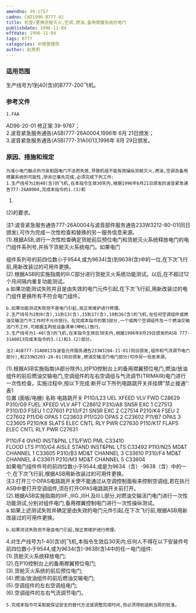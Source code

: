 ```yaml
---
amendno: 39-1757  
cadno: CAD1996-B777-02  
title: 检查/更换货舱灭火,空调,燃油,备用襟翼系统的电门  
publishdate: 1996-11-04  
effdate: 1996-11-04  
tags: B777  
categories: 中南管理局  
author: 赵燕莉  
---
```

  
### 适用范围  
生产线号为1到40(含)的B777-200飞机。  
  
<!--more-->  
### 参考文件  
    1.FAA  
AD96-20-01 修正案 39-9767；  
    2.波音紧急服务通告(ASB)777-26A0004,1996年 6月 21日颁发；  
    3.波音紧急服务通告(ASB)777-31A0013,1996年 8月 29日颁发。  
  
### 原因、措施和规定  
    为减小电门触点的污染和因电门不洁而失效,导致机组不能有效操纵货舱灭火,燃油,空调及备用襟翼系统的可能性,除非已事先完成,必须完成下列工作:  
    1.生产线号为1到40(含)的飞机,在本指令生效30天内,根据1996年6月21日颁发的波音紧急通告777-26A0004,完成本指令的1.(1)和  
1.  
(2)的要求。  
  
注1:波音紧急服务通告777-26A0004与波音部件服务通告233W3212-80-01(同日颁发),可作为完成一次性检查和替换的另一服务信息来源。  
(1).根据ASB,进行一次性检查确定货舱前后预位电门和货舱灭火系统释放电门的电门组件系列号,并拆下货舱灭火系统电门。如果电门  
  
组件系列号的前四位数小于9544,或为9634(含)到9638(含)中的一位,在下次飞行前,用新改装过的可用件更换。  
(2).根据ASB的实施指南的III.C部分进行货舱灭火系统功能测试。以后,在不超过12个月间隔内重复功能测试。  
    a.如果功能测试失败并且是由失效的电门元件引起,在下次飞行前,用新改装过的电门组件更换所有不符合电门组件。  
  
    b.如果功能测试失败但不是电门引起,按正常维护进行修理。  
    2.生产线号为2到9(含),11到13(含),15到17(含),19到36(含)的飞机,在任何空调组件或燃油交输活门不工作时不允许放行。在完成本指令的第3部分,一个或两个空调组件及一个燃油交输活门不工作,可根据主昀低设备清单(MMEL)放行。  
    3.生产线号为1-40(含)的飞机,在本指令生效后30天内,根据1996年8月29日颁发的ASB 777-31A0013完成本指令的3.(1)和3.(2)部分。  
  
    注2:ASB777-31A0013与波音元件服务通告233W3204-21-01(同日颁发,组件和气流调节电门部分),和233W3203-28-01(同日颁发,燃油交输活门电门部分)可作另一信息来源。  
(1).根据ASB实施指南(A部分除外),对P10控制台上的备用襟翼预位电门,燃油/放油组件的前后燃油交输电门,空调组件的左右空调组与气流调节(TRIMAIR)电门进行一次性检查。实施过程中,按以下完成:断开以下所列电路跳开关并挂牌"禁止接通":  
表1  
位置 (面板/电栅) 名称 电路跳开关 P110/L23 UEL XFEED VLV FWD  C28629 P310/G9 FUEL XFEED VLV AFT  C28612 P310/A8 SNSR EXC 1 C27513 P310/D3 FSEU 1 C27601 P210/F21 SNSR EXC 2 C27514 P210/K4 FSEU 2 C27602 P11/D6 OPAS 1 C23603 P11/G20 OPAS 2 C23602 P11/B7 OPAS 3 C23605 P210/K8 SLATS ELEC CNTL RLY PWR  C27630 P110/K17 FLAPS ELEC CNTL RLY PWR  C27631  
  
P110/F4 OVHD INST&PNL LTS/FWD PML  C33410  
FLOOD LTS P110/G4 AISLE STAND INST&PNL LTS  C33492 P110/N25 MD&T CHANNEL 1  C33605 P310/B3 MD&T CHANNEL 3  C33610 P310/F4 MD&T CHANNEL 4  C33611 P210/M3 MD&T CHANNEL 5  C33604  
    如果电门组件件号的前四位数小于9544,或是为9634（含）-9638（含）中的一个,在下次飞行前,根据ASB用新改装过的可用件更换。  
    注3:打开三个OPAS电路跳开关使不能通过从空调控制面板来控制空调组,若在执行ASB中要打开空调组件,须在打开OPAS电路跳开关前打开。  
(2).根据ASB实施指南的IIIF.,IIIG.,IIIH.及III.L部分,对燃油交输活门电门进行一次性功能测试,分别对组件电门,备用襟翼控制电门进行一次性操纵测试。  
    a.如果上述测试失败并确定是由失效的电门元件引起,在下次飞行前,根据ASB用新改装过的可用件更换。  
  
    b.如果测试失败但不是由电门引起,按正常维护进行修理。  
4.对生产线号为1-40(含)的飞机,本指令生效后30天内,任何人不得在以下安装件号前四位数小于9544,或为9634(含)-9638(含)4中的任一电门组件:  
(1).货舱灭火系统释放电门;  
(2).在P10控制台上的备用襟翼预位电门;  
(3).货舱灭火系统的前后预位电门;  
(4).燃油/放油组件的前后燃油交输电门;  
(5).空调组件的左右空调组电门;  
(6).空调组件的左右气流调节电门。  
  
    5.完成本指令可采取能保证安全的替代方法或调整完成时间,但必须得到适航当局的批准。  
  
